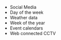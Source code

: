 * Social Media
* Day of the week
* Weather data
* Week of the year
* Event calendars
* Web connected CCTV
